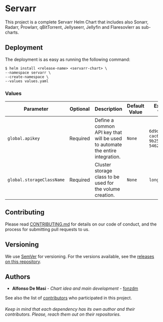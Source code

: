 # Servarr

This project is a complete Servarr Helm Chart that includes also Sonarr, Radarr, Prowlarr, qBitTorrent, Jellyseerr, Jellyfin and Flaresovlerr as sub-charts.

<!--
## Getting Started

These instructions will get you a copy of the project up and running on your local machine for development and testing purposes. See deployment for notes on how to deploy the project on a live system.

### Prerequisites

What things you need to install the software and how to install them

```
Give examples
```

### Installing

A step by step series of examples that tell you how to get a development env running

Say what the step will be

```
Give the example
```

And repeat

```
until finished
```

End with an example of getting some data out of the system or using it for a little demo

## Running the tests

Explain how to run the automated tests for this system

### Break down into end to end tests

Explain what these tests test and why

```
Give an example
```

### And coding style tests

Explain what these tests test and why

```
Give an example
```
-->

## Deployment

The deployment is as easy as running the following command:

```shell
$ helm install <release-name> <servarr-chart> \
--namespace servarr \
--create-namespace \
--values values.yaml
```

### Values

| **Parameter** | **Optional** | **Description** | **Default Value** | **Example Value** |
|---------------|--------------|-----------------|-------------------|-------------------|
| `global.apikey` | Required | Define a common API key that will be used to automate the entire integration. | `None` | `6d9df216-cac6-4f4a-9b25-5462026ce7be` |
| `global.storageClassName` | Required | Cluster storage class to be used for the volume creation. | `None` | `longhorn` |

<!-- Table init with some values just to give the idea on how it will be. A lot of values (almost all of them) are missing and MUST be filled in the table. -->

## Contributing

Please read [CONTRIBUTING.md](./CONTRIBUTING.md) for details on our code of conduct, and the process for submitting pull requests to us.

## Versioning

We use [SemVer](http://semver.org/) for versioning. For the versions available, see the [releases on this repository](https://github.com/fonzdm/servarr/releases). 

## Authors

* **Alfonso De Masi** - *Chart idea and main development* - [fonzdm](https://github.com/fonzdm)

See also the list of [contributors](https://github.com/fonzdm/servarr/contributors) who participated in this project.

###### Keep in mind that each dependency has its own author and their contributors. Please, reach them out on their repositories.

<!--
## License

This project is licensed under the MIT License - see the [LICENSE.md](LICENSE.md) file for details

## Acknowledgments

* Hat tip to anyone whose code was used
* Inspiration
* etc
-->

